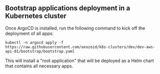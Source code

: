 ## Bootstrap applications deployment in a Kubernetes cluster

Once ArgoCD is installed, run the following command to kick off the deployment of all apps:

```
kubectl -n argocd apply -f https://raw.githubusercontent.com/axozoid/k8s-clusters/dev/dev-aws-api-01/bootstrap/bootstrap.yaml

```

This will install a "root application" that will be deployed as a Helm chart that contains all necessary apps.